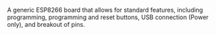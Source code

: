 A generic ESP8266 board that allows for standard features, including programming, programming and reset buttons, USB connection (Power only), and breakout of pins.
